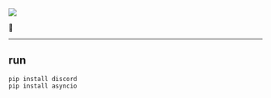 <img src="https://capsule-render.vercel.app/api?type=wave&height=300&color=auto&text=%20ilv&textBg=false&animation=blinking&fontSize=100&rotate=-1"/>

🤖

<hr></hr>

## run
`pip install discord`<br>
`pip install asyncio `
